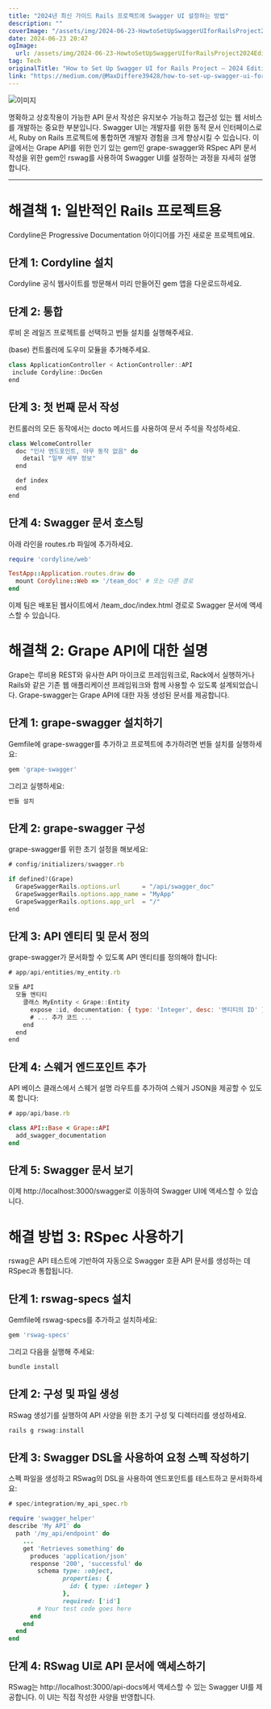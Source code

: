 ```yaml
---
title: "2024년 최신 가이드 Rails 프로젝트에 Swagger UI 설정하는 방법"
description: ""
coverImage: "/assets/img/2024-06-23-HowtoSetUpSwaggerUIforRailsProject2024Edition_0.png"
date: 2024-06-23 20:47
ogImage:
  url: /assets/img/2024-06-23-HowtoSetUpSwaggerUIforRailsProject2024Edition_0.png
tag: Tech
originalTitle: "How to Set Up Swagger UI for Rails Project — 2024 Edition"
link: "https://medium.com/@MaxDiffere39428/how-to-set-up-swagger-ui-for-rails-project-2024-edition-c387737c83c3"
---
```


![이미지](/assets/img/2024-06-23-HowtoSetUpSwaggerUIforRailsProject2024Edition_0.png)

명확하고 상호작용이 가능한 API 문서 작성은 유지보수 가능하고 접근성 있는 웹 서비스를 개발하는 중요한 부분입니다. Swagger UI는 개발자를 위한 동적 문서 인터페이스로서, Ruby on Rails 프로젝트에 통합하면 개발자 경험을 크게 향상시킬 수 있습니다. 이 글에서는 Grape API를 위한 인기 있는 gem인 grape-swagger와 RSpec API 문서 작성을 위한 gem인 rswag를 사용하여 Swagger UI를 설정하는 과정을 자세히 설명합니다.

---

# 해결책 1: 일반적인 Rails 프로젝트용

<div class="content-ad"></div>

Cordyline은 Progressive Documentation 아이디어를 가진 새로운 프로젝트에요.

## 단계 1: Cordyline 설치

Cordyline 공식 웹사이트를 방문해서 미리 만들어진 gem 앱을 다운로드하세요.

## 단계 2: 통합

<div class="content-ad"></div>

루비 온 레일즈 프로젝트를 선택하고 번들 설치를 실행해주세요.

(base) 컨트롤러에 도우미 모듈을 추가해주세요.

```js
class ApplicationController < ActionController::API
 include Cordyline::DocGen
end
```

## 단계 3: 첫 번째 문서 작성

<div class="content-ad"></div>

컨트롤러의 모든 동작에서는 docto 메서드를 사용하여 문서 주석을 작성하세요.

```js
class WelcomeController
  doc "인사 엔드포인트, 아무 동작 없음" do
    detail "일부 세부 정보"
  end

  def index
  end
end
```

## 단계 4: Swagger 문서 호스팅

아래 라인을 routes.rb 파일에 추가하세요.

<div class="content-ad"></div>

```ruby
require 'cordyline/web'

TestApp::Application.routes.draw do
  mount Cordyline::Web => '/team_doc' # 또는 다른 경로
end
```

이제 팀은 배포된 웹사이트에서 /team_doc/index.html 경로로 Swagger 문서에 액세스할 수 있습니다.

# 해결책 2: Grape API에 대한 설명

Grape는 루비용 REST와 유사한 API 마이크로 프레임워크로, Rack에서 실행하거나 Rails와 같은 기존 웹 애플리케이션 프레임워크와 함께 사용할 수 있도록 설계되었습니다. Grape-swagger는 Grape API에 대한 자동 생성된 문서를 제공합니다.

<div class="content-ad"></div>

## 단계 1: grape-swagger 설치하기

Gemfile에 grape-swagger를 추가하고 프로젝트에 추가하려면 번들 설치를 실행하세요:

```js
gem 'grape-swagger'
```

그리고 실행하세요:

<div class="content-ad"></div>

```js
번들 설치
```

## 단계 2: grape-swagger 구성

grape-swagger를 위한 초기 설정을 해보세요:

```js
# config/initializers/swagger.rb
```

<div class="content-ad"></div>

```js
if defined?(Grape)
  GrapeSwaggerRails.options.url      = "/api/swagger_doc"
  GrapeSwaggerRails.options.app_name = "MyApp"
  GrapeSwaggerRails.options.app_url  = "/"
end
```

## 단계 3: API 엔티티 및 문서 정의

grape-swagger가 문서화할 수 있도록 API 엔티티를 정의해야 합니다:

```js
# app/api/entities/my_entity.rb
```

<div class="content-ad"></div>

```js
모듈 API
  모듈 엔티티
    클래스 MyEntity < Grape::Entity
      expose :id, documentation: { type: 'Integer', desc: '엔티티의 ID' }
      # ... 추가 코드 ...
    end
  end
end
```

## 단계 4: 스웨거 엔드포인트 추가

API 베이스 클래스에서 스웨거 설명 라우트를 추가하여 스웨거 JSON을 제공할 수 있도록 합니다:

```js
# app/api/base.rb
```

<div class="content-ad"></div>

```ruby
class API::Base < Grape::API
  add_swagger_documentation
end
```

## 단계 5: Swagger 문서 보기

이제 http://localhost:3000/swagger로 이동하여 Swagger UI에 액세스할 수 있습니다.

# 해결 방법 3: RSpec 사용하기

<div class="content-ad"></div>

rswag은 API 테스트에 기반하여 자동으로 Swagger 호환 API 문서를 생성하는 데 RSpec과 통합됩니다.

## 단계 1: rswag-specs 설치

Gemfile에 rswag-specs를 추가하고 설치하세요:

```js
gem 'rswag-specs'
```

<div class="content-ad"></div>

그리고 다음을 실행해 주세요:

```js
bundle install
```

## 단계 2: 구성 및 파일 생성

RSwag 생성기를 실행하여 API 사양을 위한 초기 구성 및 디렉터리를 생성하세요.

<div class="content-ad"></div>

```js
rails g rswag:install
```

## 단계 3: Swagger DSL을 사용하여 요청 스펙 작성하기

스펙 파일을 생성하고 RSwag의 DSL을 사용하여 엔드포인트를 테스트하고 문서화하세요:

```js
# spec/integration/my_api_spec.rb
```

<div class="content-ad"></div>

```ruby
require 'swagger_helper'
describe 'My API' do
  path '/my_api/endpoint' do
    ...
    get 'Retrieves something' do
      produces 'application/json'
      response '200', 'successful' do
        schema type: :object,
               properties: {
                 id: { type: :integer }
               },
               required: ['id']
        # Your test code goes here
      end
    end
  end
end
```

## 단계 4: RSwag UI로 API 문서에 액세스하기

RSwag는 http://localhost:3000/api-docs에서 액세스할 수 있는 Swagger UI를 제공합니다. 이 UI는 직접 작성한 사양을 반영합니다.
